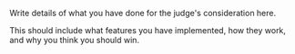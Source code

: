 
Write details of what you have done for the judge's consideration here. 

This should include what features you have implemented, how they work, and why you think you should win.
